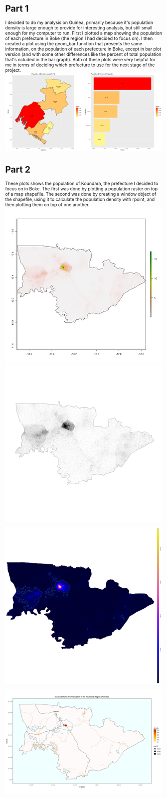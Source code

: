 # Part 1

I decided to do my analysis on Guinea, primarily because it's population density is large enough to provide for interesting analysis, but still small enough for my computer to run. First I plotted a map showing the population of each prefecture in Boke (the region I had decided to focus on). I then created a plot using the geom_bar function that presents the same information, on the population of each prefecture in Boke, except in bar plot version (and with some other differences like the percent of total population that's ncluded in the bar graph). Both of these plots were very helpful for me in terms of deciding which prefecture to use for the next stage of the project.
![](guinea_combo.png)

# Part 2
These plots shows the population of Koundara, the prefecture I decided to focus on in Boke. The first was done by plotting a population raster on top of a map shapefile. The second was done by creating a window object of the shapefile, using it to calculate the population density with rpoint, and then plotting them on top of one another. 
![](gin_pop19.png)
![](gin_win.png)


![](gin_dens.png)

![](gin_access.png)
